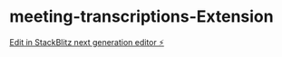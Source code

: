 # meeting-transcriptions-Extension

[Edit in StackBlitz next generation editor ⚡️](https://stackblitz.com/~/github.com/kashifumair125/meeting-transcriptions-Extension)